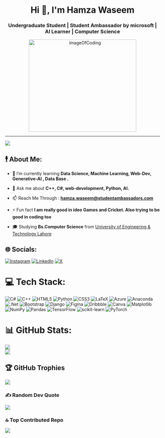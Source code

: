 <!--![logo](https://github.com/Humza-Waseem/Humza-Waseem/blob/main/Github%20Banner.jpeg)!-->
<h1 align="center">Hi 👋, I'm Hamza Waseem</h1>
<h3 align="center">Undergraduate Student | Student Ambassador by microsoft | AI Learner | Computer Science </h3>

<p align="center">
  <img width="350" height="300"  src="https://media.giphy.com/media/K5kfQExKk731K/giphy.gif" alt="imageOfCoding">
</p>

---
[![](https://visitcount.itsvg.in/api?id=Humza-Waseem&icon=0&color=0)](https://visitcount.itsvg.in)

## 🕴️ About Me:
- 🌱 I’m currently learning **Data Science, Machine Learning, Web-Dev, Generative-AI , Data Base .**

- 💬 Ask me about **C++, C#, web-development, Python, AI.**

- 📫 Reach Me Through : **hamza.waseem@studentambassadors.com**

- ⚡ Fun fact **I am really good in ideo Games and Cricket. Also trying to be good in coding too**

- 🎓 Studying **Bs.Computer Science** from  [University of Engineering & Technology Lahore](https://uet.edu.pk/)


## 🌐 Socials:
[![Instagram](https://img.shields.io/badge/Instagram-%23E4405F.svg?logo=Instagram&logoColor=white)](https://instagram.com/hamzawasym1) [![LinkedIn](https://img.shields.io/badge/LinkedIn-%230077B5.svg?logo=linkedin&logoColor=white)](/https://www.linkedin.com/in/hamzaawaseem/) [![X](https://img.shields.io/badge/X-black.svg?logo=X&logoColor=white)](https://x.com/M_HamzaWaseem) 


# 💻 Tech Stack:
![C#](https://img.shields.io/badge/c%23-%23239120.svg?style=for-the-badge&logo=csharp&logoColor=white) ![C++](https://img.shields.io/badge/c++-%2300599C.svg?style=for-the-badge&logo=c%2B%2B&logoColor=white) ![HTML5](https://img.shields.io/badge/html5-%23E34F26.svg?style=for-the-badge&logo=html5&logoColor=white) ![Python](https://img.shields.io/badge/python-3670A0?style=for-the-badge&logo=python&logoColor=ffdd54) ![CSS3](https://img.shields.io/badge/css3-%231572B6.svg?style=for-the-badge&logo=css3&logoColor=white) ![LaTeX](https://img.shields.io/badge/latex-%23008080.svg?style=for-the-badge&logo=latex&logoColor=white) ![Azure](https://img.shields.io/badge/azure-%230072C6.svg?style=for-the-badge&logo=microsoftazure&logoColor=white) ![Anaconda](https://img.shields.io/badge/Anaconda-%2344A833.svg?style=for-the-badge&logo=anaconda&logoColor=white) ![.Net](https://img.shields.io/badge/.NET-5C2D91?style=for-the-badge&logo=.net&logoColor=white) ![Bootstrap](https://img.shields.io/badge/bootstrap-%238511FA.svg?style=for-the-badge&logo=bootstrap&logoColor=white) ![Django](https://img.shields.io/badge/django-%23092E20.svg?style=for-the-badge&logo=django&logoColor=white) ![Figma](https://img.shields.io/badge/figma-%23F24E1E.svg?style=for-the-badge&logo=figma&logoColor=white) ![Dribbble](https://img.shields.io/badge/Dribbble-EA4C89?style=for-the-badge&logo=dribbble&logoColor=white) ![Canva](https://img.shields.io/badge/Canva-%2300C4CC.svg?style=for-the-badge&logo=Canva&logoColor=white) ![Matplotlib](https://img.shields.io/badge/Matplotlib-%23ffffff.svg?style=for-the-badge&logo=Matplotlib&logoColor=black) ![NumPy](https://img.shields.io/badge/numpy-%23013243.svg?style=for-the-badge&logo=numpy&logoColor=white) ![Pandas](https://img.shields.io/badge/pandas-%23150458.svg?style=for-the-badge&logo=pandas&logoColor=white) ![TensorFlow](https://img.shields.io/badge/TensorFlow-%23FF6F00.svg?style=for-the-badge&logo=TensorFlow&logoColor=white) ![scikit-learn](https://img.shields.io/badge/scikit--learn-%23F7931E.svg?style=for-the-badge&logo=scikit-learn&logoColor=white) ![PyTorch](https://img.shields.io/badge/PyTorch-%23EE4C2C.svg?style=for-the-badge&logo=PyTorch&logoColor=white)

# 📊 GitHub Stats:

![](https://github-readme-streak-stats.herokuapp.com/?user=Humza-Waseem&theme=dark&hide_border=false)<br/>
![](https://github-readme-stats.vercel.app/api/top-langs/?username=Humza-Waseem&theme=dark&hide_border=false&include_all_commits=true&count_private=false&layout=compact)

## 🏆 GitHub Trophies
![](https://github-profile-trophy.vercel.app/?username=Humza-Waseem&theme=radical&no-frame=false&no-bg=true&margin-w=4)

### ✍️ Random Dev Quote
![](https://quotes-github-readme.vercel.app/api?type=horizontal&theme=radical)

### 🔝 Top Contributed Repo
![](https://github-contributor-stats.vercel.app/api?username=Humza-Waseem&limit=5&theme=dark&combine_all_yearly_contributions=true)







